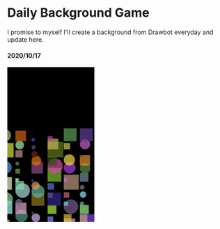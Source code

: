 # Daily Background Game

I promise to myself I'll create a background from Drawbot everyday and update here.

#### 2020/10/17
<img src="20201017.jpg" width="200">
